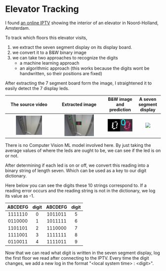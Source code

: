 # Elevator Tracking

I found [an online IPTV](https://www.insecam.org/en/view/421702/) showing the interior of an elevator in Noord-Holland, Amsterdam.

To track which floors this elevator visits, 
1. we extract the seven segment display on its display board.
2. we convert it to a B&W binary image
3. we can take two approaches to recognize the digits
    * a machine learning approach
    * an algorithmic approach (this works because the digits wont be handwritten, so their positions are fixed)
 
After extracting the 7 segment board form the image, I straightened it to easily detect the 7 display leds.



The source video           |  Extracted image          |  B&W image and prediction |  A seven segment display
:-------------------------:|:-------------------------:|:-------------------------:|:-------------------------:
<img src="https://github.com/cemreefe/elevator-tracking/blob/master/media/elevator1.png" width="60%"> | <img src="https://github.com/cemreefe/elevator-tracking/blob/master/media/elevator2.png" width="60%">  |  <img src="https://github.com/cemreefe/elevator-tracking/blob/master/snapshots/snap_1584321703x1875768.jpg" width="100%"> | <img src="https://www.direnc.net/Data/EditorFiles/aciklama-gorselleri-2/7-segment-display-ekran-pinout.jpg" width="70%"> |

There is no Computer Vision ML model involved here. By just taking the average values of where the leds are ought to be, we can see if the led is on or not. 

After determining if each led is on or off, we convert this reading into a binary string of length seven. Which can be used as a key to our digit dictionary.

Here below you can see the digits these 10 strings correspond to. If a reading error occurs and the reading string is not in the dictionary, we log its value as -1. 

<center>

|ABCDEFG	|digit	|ABCDEFG	|digit	|
|:-------------:|:-----:|:-------------:|:-----:|
| 1111110 	| 0 	| 1011011 	| 5 	|
| 0110000 	| 1 	| 1011111 	| 6 	|
| 1101101 	| 2 	| 1110000 	| 7 	|
| 1111001 	| 3 	| 1111111 	| 8 	|
| 0110011 	| 4 	| 1111011 	| 9 	| 

</center>

Now that we can read what digit is written in the seven segment display, log the first floor we read after connecting to the IPTV.
Every time the digit changes, we add a new log in the format "&lt;local system time&gt; : &lt;digit&gt;".


